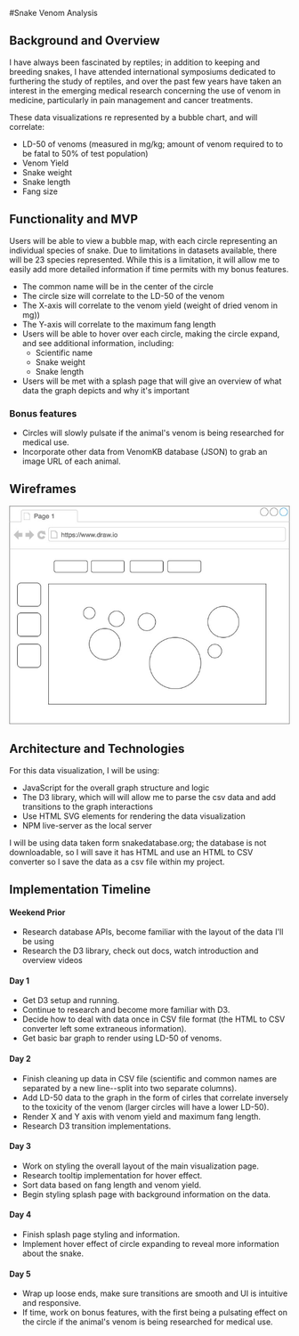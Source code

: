 #Snake Venom Analysis

## Background and Overview
I have always been fascinated by reptiles; in addition to keeping and breeding snakes, I have attended international symposiums dedicated to furthering the study of reptiles, and over the past few years have taken an interest in the emerging medical research concerning the use of venom in medicine, particularly in pain management and cancer treatments. 

These data visualizations re represented by a bubble chart, and will correlate:
* LD-50 of venoms (measured in mg/kg; amount of venom required to to be fatal to 50% of test population)
* Venom Yield
* Snake weight
* Snake length
* Fang size


## Functionality and MVP
Users will be able to view a bubble map, with each circle representing an individual species of snake. Due to limitations in datasets available, there will be 23 species represented. While this is a limitation, it will allow me to easily add more detailed information if time permits with my bonus features.

* The common name will be in the center of the circle 
* The circle size will correlate to the LD-50 of the venom 
* The X-axis will correlate to the venom yield (weight of dried venom in mg))
* The Y-axis will correlate to the maximum fang length
* Users will be able to hover over each circle, making the circle expand, and see additional information, including:
  * Scientific name
  * Snake weight
  * Snake length
* Users will be met with a splash page that will give an overview of what data the graph depicts and why it's important

### Bonus features
* Circles will slowly pulsate if the animal's venom is being researched for medical use.
* Incorporate other data from VenomKB database (JSON) to grab an image URL of each animal.

## Wireframes

![Wireframe](https://github.com/gardenFiend138/venom-data-visualization-wireframes/blob/master/venom-data-wireframes.jpg)

## Architecture and Technologies

For this data visualization, I will be using:
  * JavaScript for the overall graph structure and logic
  * The D3 library, which will will allow me to parse the csv data and add transitions to the graph interactions 
  * Use HTML SVG elements for rendering the data visualization 
  * NPM live-server as the local server
  
I will be using data taken form snakedatabase.org; the database is not downloadable, so I will save it has HTML and use an HTML to CSV converter so I save the data as a csv file within my project. 

## Implementation Timeline

#### Weekend Prior
* Research database APIs, become familiar with the layout of the data I'll be using
* Research the D3 library, check out docs, watch introduction and overview videos

#### Day 1
* Get D3 setup and running.
* Continue to research and become more familiar with D3.
* Decide how to deal with data once in CSV file format (the HTML to CSV converter left some extraneous information).
* Get basic bar graph to render using LD-50 of venoms.

#### Day 2
* Finish cleaning up data in CSV file (scientific and common names are separated by a new line--split into two separate columns).
* Add LD-50 data to the graph in the form of cirles that correlate inversely to the toxicity of the venom (larger circles will have a lower LD-50).
* Render X and Y axis with venom yield and maximum fang length.
* Research D3 transition implementations.

#### Day 3 
* Work on styling the overall layout of the main visualization page.
* Research tooltip implementation for hover effect.
* Sort data based on fang length and venom yield.
* Begin styling splash page with background information on the data.

#### Day 4
* Finish splash page styling and information.
* Implement hover effect of circle expanding to reveal more information about the snake.

#### Day 5
* Wrap up loose ends, make sure transitions are smooth and UI is intuitive and responsive.
* If time, work on bonus features, with the first being a pulsating effect on the circle if the animal's venom is being researched for medical use.

